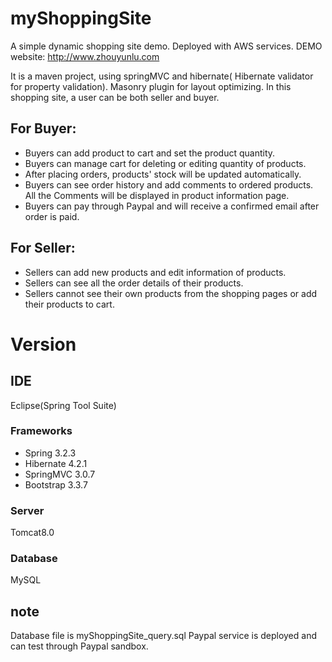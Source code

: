# myShoppingSite

A simple dynamic shopping site demo. Deployed with AWS services. DEMO website: http://www.zhouyunlu.com


It is a maven project, using springMVC and hibernate( Hibernate validator for property validation). Masonry plugin for layout optimizing.
In this shopping site, a user can be both seller and buyer. 
## For Buyer:
* Buyers can add product to cart and set the product quantity.
* Buyers can manage cart for deleting or editing quantity of products.
* After placing orders, products' stock will be updated automatically.
* Buyers can see order history and add comments to ordered products. All the Comments will be displayed in product information page.
* Buyers can pay through Paypal and will receive a confirmed email after order is paid.

## For Seller:
* Sellers can add new products and edit information of products.
* Sellers can see all the order details of their products.
* Sellers cannot see their own products from the shopping pages or add their products to cart.


# Version
## IDE 
Eclipse(Spring Tool Suite)
### Frameworks
* Spring 3.2.3
* Hibernate 4.2.1
* SpringMVC 3.0.7
* Bootstrap 3.3.7   
### Server
Tomcat8.0
### Database
MySQL


## note 
Database file is myShoppingSite_query.sql 
Paypal service is deployed and can test through Paypal sandbox. 
